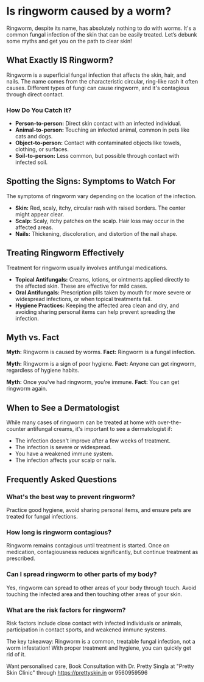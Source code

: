 # Is ringworm caused by a worm?

Ringworm, despite its name, has absolutely nothing to do with worms. It's a common fungal infection of the skin that can be easily treated. Let’s debunk some myths and get you on the path to clear skin!

## What Exactly IS Ringworm?

Ringworm is a superficial fungal infection that affects the skin, hair, and nails. The name comes from the characteristic circular, ring-like rash it often causes. Different types of fungi can cause ringworm, and it's contagious through direct contact.

### How Do You Catch It?

*   **Person-to-person:** Direct skin contact with an infected individual.
*   **Animal-to-person:** Touching an infected animal, common in pets like cats and dogs.
*   **Object-to-person:** Contact with contaminated objects like towels, clothing, or surfaces.
*   **Soil-to-person:** Less common, but possible through contact with infected soil.

## Spotting the Signs: Symptoms to Watch For

The symptoms of ringworm vary depending on the location of the infection.

*   **Skin:** Red, scaly, itchy, circular rash with raised borders. The center might appear clear.
*   **Scalp:** Scaly, itchy patches on the scalp. Hair loss may occur in the affected areas.
*   **Nails:** Thickening, discoloration, and distortion of the nail shape.

## Treating Ringworm Effectively

Treatment for ringworm usually involves antifungal medications.

*   **Topical Antifungals:** Creams, lotions, or ointments applied directly to the affected skin. These are effective for mild cases.
*   **Oral Antifungals:** Prescription pills taken by mouth for more severe or widespread infections, or when topical treatments fail.
*   **Hygiene Practices:** Keeping the affected area clean and dry, and avoiding sharing personal items can help prevent spreading the infection.

## Myth vs. Fact

**Myth:** Ringworm is caused by worms.
**Fact:** Ringworm is a fungal infection.

**Myth:** Ringworm is a sign of poor hygiene.
**Fact:** Anyone can get ringworm, regardless of hygiene habits.

**Myth:** Once you've had ringworm, you're immune.
**Fact:** You can get ringworm again.

## When to See a Dermatologist

While many cases of ringworm can be treated at home with over-the-counter antifungal creams, it's important to see a dermatologist if:

*   The infection doesn't improve after a few weeks of treatment.
*   The infection is severe or widespread.
*   You have a weakened immune system.
*   The infection affects your scalp or nails.

## Frequently Asked Questions

### What's the best way to prevent ringworm?
Practice good hygiene, avoid sharing personal items, and ensure pets are treated for fungal infections.

### How long is ringworm contagious?
Ringworm remains contagious until treatment is started. Once on medication, contagiousness reduces significantly, but continue treatment as prescribed.

### Can I spread ringworm to other parts of my body?
Yes, ringworm can spread to other areas of your body through touch. Avoid touching the infected area and then touching other areas of your skin.

### What are the risk factors for ringworm?
Risk factors include close contact with infected individuals or animals, participation in contact sports, and weakened immune systems.

The key takeaway: Ringworm is a common, treatable fungal infection, not a worm infestation! With proper treatment and hygiene, you can quickly get rid of it.

Want personalised care, Book Consultation with Dr. Pretty Singla at "Pretty Skin Clinic" through https://prettyskin.in or 9560959596

